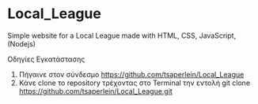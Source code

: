 # Local_League
Simple website for a Local League made with HTML, CSS, JavaScript, (Nodejs)

Οδηγίες Εγκατάστασης

1. Πήγαινε στον σύνδεσμο https://github.com/tsaperlein/Local_League
2. Κάνε clone το repository τρέχοντας στο Terminal την εντολή git clone https://github.com/tsaperlein/Local_League.git